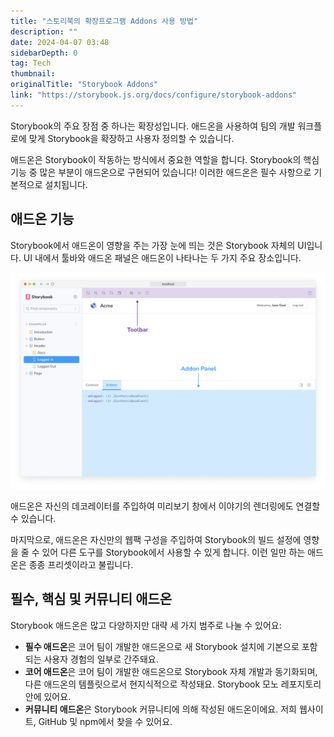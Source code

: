 ```yaml
---
title: "스토리북의 확장프로그램 Addons 사용 방법"
description: ""
date: 2024-04-07 03:48
sidebarDepth: 0
tag: Tech
thumbnail: 
originalTitle: "Storybook Addons"
link: "https://storybook.js.org/docs/configure/storybook-addons"
---
```



Storybook의 주요 장점 중 하나는 확장성입니다. 애드온을 사용하여 팀의 개발 워크플로에 맞게 Storybook을 확장하고 사용자 정의할 수 있습니다.

애드온은 Storybook이 작동하는 방식에서 중요한 역할을 합니다. Storybook의 핵심 기능 중 많은 부분이 애드온으로 구현되어 있습니다! 이러한 애드온은 필수 사항으로 기본적으로 설치됩니다.

## 애드온 기능

Storybook에서 애드온이 영향을 주는 가장 눈에 띄는 것은 Storybook 자체의 UI입니다. UI 내에서 툴바와 애드온 패널은 애드온이 나타나는 두 가지 주요 장소입니다.



![StorybookAddons_0 이미지](./img/StorybookAddons_0.png)

애드온은 자신의 데코레이터를 주입하여 미리보기 창에서 이야기의 렌더링에도 연결할 수 있습니다.

마지막으로, 애드온은 자신만의 웹팩 구성을 주입하여 Storybook의 빌드 설정에 영향을 줄 수 있어 다른 도구를 Storybook에서 사용할 수 있게 합니다. 이런 일만 하는 애드온은 종종 프리셋이라고 불립니다.

## 필수, 핵심 및 커뮤니티 애드온



Storybook 애드온은 많고 다양하지만 대략 세 가지 범주로 나눌 수 있어요:

- **필수 애드온**은 코어 팀이 개발한 애드온으로 새 Storybook 설치에 기본으로 포함되는 사용자 경험의 일부로 간주돼요.
- **코어 애드온**은 코어 팀이 개발한 애드온으로 Storybook 자체 개발과 동기화되며, 다른 애드온의 템플릿으로서 현지식적으로 작성돼요. Storybook 모노 레포지토리 안에 있어요.
- **커뮤니티 애드온**은 Storybook 커뮤니티에 의해 작성된 애드온이에요. 저희 웹사이트, GitHub 및 npm에서 찾을 수 있어요.